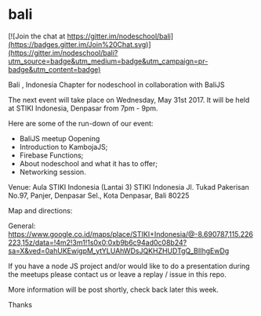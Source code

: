 # bali

[![Join the chat at https://gitter.im/nodeschool/bali](https://badges.gitter.im/Join%20Chat.svg)](https://gitter.im/nodeschool/bali?utm_source=badge&utm_medium=badge&utm_campaign=pr-badge&utm_content=badge)

Bali , Indonesia Chapter for nodeschool in collaboration with BaliJS

The next event will take place on Wednesday, May 31st 2017. It will be held at STIKI Indonesia, Denpasar from 7pm - 9pm.

Here are some of the run-down of our event:
+ BaliJS meetup Oopening
+ Introduction to KambojaJS;
+ Firebase Functions;
+ About nodeschool and what it has to offer;
+ Networking session.

Venue:
Aula STIKI Indonesia (Lantai 3)
STIKI Indonesia
Jl. Tukad Pakerisan No.97, Panjer, Denpasar Sel., Kota Denpasar, Bali 80225

Map and directions:

General:
https://www.google.co.id/maps/place/STIKI+Indonesia/@-8.690787,115.226223,15z/data=!4m2!3m1!1s0x0:0xb9b6c94ad0c08b24?sa=X&ved=0ahUKEwigpM_ytYLUAhWDsJQKHZHUDTgQ_BIIhgEwDg

If you have a node JS project and/or would like to do a presentation during the meetups please contact us or leave a replay / issue in this repo.

More information will be post shortly, check back later this week.

Thanks
